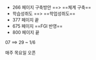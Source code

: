 
+ 266 페이지 구축방안 ==> ==체계 구축==
+ 학습성취도 ==> ==학업성취도==
+ 377 페이지 끝
+ 675 페이지 ==FGI 반영==
+ 800 페이지 끝



07 ==> 29 ~ 1/6


매주 목요일 오픈 
